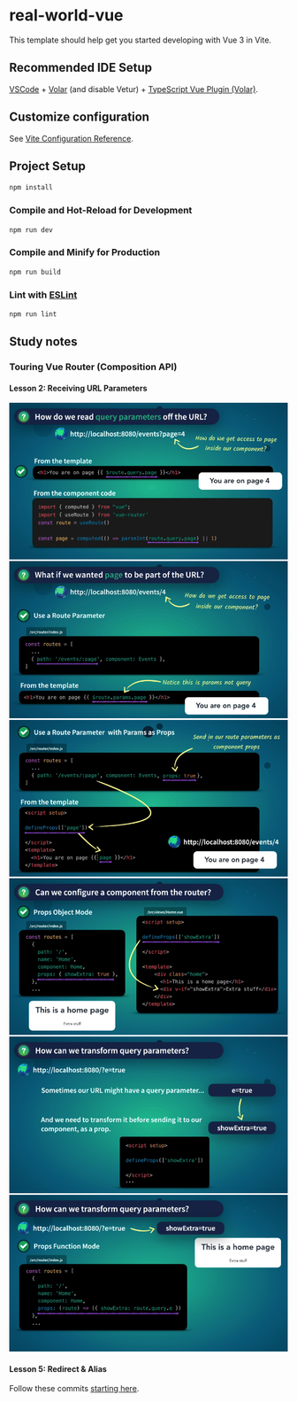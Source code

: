 # real-world-vue

This template should help get you started developing with Vue 3 in Vite.

## Recommended IDE Setup

[VSCode](https://code.visualstudio.com/) + [Volar](https://marketplace.visualstudio.com/items?itemName=Vue.volar) (and disable Vetur) + [TypeScript Vue Plugin (Volar)](https://marketplace.visualstudio.com/items?itemName=Vue.vscode-typescript-vue-plugin).

## Customize configuration

See [Vite Configuration Reference](https://vitejs.dev/config/).

## Project Setup

```sh
npm install
```

### Compile and Hot-Reload for Development

```sh
npm run dev
```

### Compile and Minify for Production

```sh
npm run build
```

### Lint with [ESLint](https://eslint.org/)

```sh
npm run lint
```
## Study notes

### Touring Vue Router (Composition API)

#### Lesson 2: Receiving URL Parameters
![](https://github.com/nnnnadia/Fake-Ass-Vue-3/blob/main/images/receiving-url-params-1.png?raw=true)
![](https://github.com/nnnnadia/Fake-Ass-Vue-3/blob/main/images/receiving-url-params-2.png?raw=true)
![](https://github.com/nnnnadia/Fake-Ass-Vue-3/blob/main/images/receiving-url-params-3.png?raw=true)
![](https://github.com/nnnnadia/Fake-Ass-Vue-3/blob/main/images/receiving-url-params-7.png?raw=true)
![](https://github.com/nnnnadia/Fake-Ass-Vue-3/blob/main/images/receiving-url-params-5.png?raw=true)
![](https://github.com/nnnnadia/Fake-Ass-Vue-3/blob/main/images/receiving-url-params-6.png?raw=true)

#### Lesson 5: Redirect & Alias

Follow these commits [starting here](nnnnadia/Touring-Vue-Router-Composition-API).
